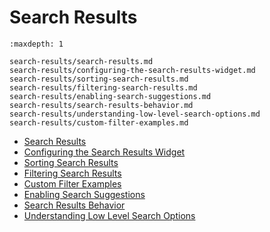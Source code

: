 # Search Results

```{toctree}
:maxdepth: 1

search-results/search-results.md
search-results/configuring-the-search-results-widget.md
search-results/sorting-search-results.md
search-results/filtering-search-results.md
search-results/enabling-search-suggestions.md
search-results/search-results-behavior.md
search-results/understanding-low-level-search-options.md
search-results/custom-filter-examples.md
```

- [Search Results](../../search-pages-and-widgets/search-results/search-results.md)
- [Configuring the Search Results Widget](../../search-pages-and-widgets/search-results/configuring-the-search-results-widget.md)
- [Sorting Search Results](../../search-pages-and-widgets/search-results/sorting-search-results.md)
- [Filtering Search Results](../../search-pages-and-widgets/search-results/filtering-search-results.md)
- [Custom Filter Examples](../../search-pages-and-widgets/search-results/custom-filter-examples.md)
- [Enabling Search Suggestions](../../search-pages-and-widgets/search-results/enabling-search-suggestions.md)
- [Search Results Behavior](../../search-pages-and-widgets/search-results/search-results-behavior.md)
- [Understanding Low Level Search Options](../../search-pages-and-widgets/search-results/understanding-low-level-search-options.md)
